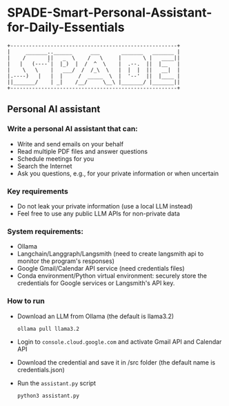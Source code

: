 # SPADE-Smart-Personal-Assistant-for-Daily-Essentials
```
+------------------------------------------------------+
|     _______..______      ___       _______   _______ |
|    /       ||   _  \    /   \     |       \ |   ____||
|   |   (----`|  |_)  |  /  ^  \    |  .--.  ||  |__   |
|    \   \    |   ___/  /  /_\  \   |  |  |  ||   __|  |
|.----)   |   |  |     /  _____  \  |  '--'  ||  |____ |
||_______/    | _|    /__/     \__\ |_______/ |_______||
+------------------------------------------------------+
```
## Personal AI assistant
### Write a personal AI assistant that can:
  * Write and send emails on your behalf
  * Read multiple PDF files and answer questions
  * Schedule meetings for you
  * Search the Internet
  * Ask you questions, e.g., for your private information or when uncertain

### Key requirements
  * Do not leak your private information (use a local LLM instead)
  * Feel free to use any public LLM APIs for non-private data

### System requirements:
  * Ollama
  * Langchain/Langgraph/Langsmith (need to create langsmith api to monitor the program's responses)
  * Google Gmail/Calendar API service (need credentials files)
  * Conda environment/Python virtual environment: securely store the credentials for Google services or Langsmith's API key.

### How to run
  * Download an LLM from Ollama (the default is llama3.2)
    
    `ollama pull llama3.2`

  * Login to `console.cloud.google.com` and activate Gmail API and Calendar API
  * Download the credential and save it in /src folder (the default name is credentials.json)
  
  * Run the `assistant.py` script
    
    `python3 assistant.py`
